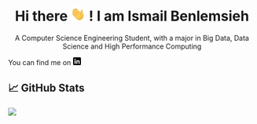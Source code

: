 <h1 align="center">Hi there <img src="https://github.com/ibenlems/ibenlems/blob/main/wave.gif" width="30px"> ! I am Ismail Benlemsieh</h1>
<p align="center">
  A Computer Science Engineering Student, with a major in Big Data, Data Science and High Performance Computing 
</p>
 
 You can find me on  [![LinkedIn][3.2]][3]
  
 ## &#x1f4c8; GitHub Stats

 <img align="center" src="https://github-readme-stats.vercel.app/api/?username=ibenlems&theme=<THEME_NAME>" />

<!-- icons without padding -->


[3.2]: https://github.com/ibenlems/ibenlems/blob/main/linkedin-3-16.png (LinkedIn icon without padding)


<!-- links to your social media accounts -->


[3]: https://www.linkedin.com/in/ismail-benlemsieh-583b40149/

 
<!--
**ibenlems/ibenlems** is a ✨ _special_ ✨ repository because its `README.md` (this file) appears on your GitHub profile.



- 🔭 I’m currently working on ...
- 🌱 I’m currently learning ...
- 👯 I’m looking to collaborate on ...
- 🤔 I’m looking for help with ...
- 💬 Ask me about ...
- 📫 You can reach mo on my personal email: ismailbenlemsieh@gmail.com
- 😄 Pronouns: ...
- ⚡ Fun fact: ...
-  <em >Being highly passionate about Machine learning, Deep Learning and Computer Vision related fields, I am always eager to learn more.</em> 

-->
